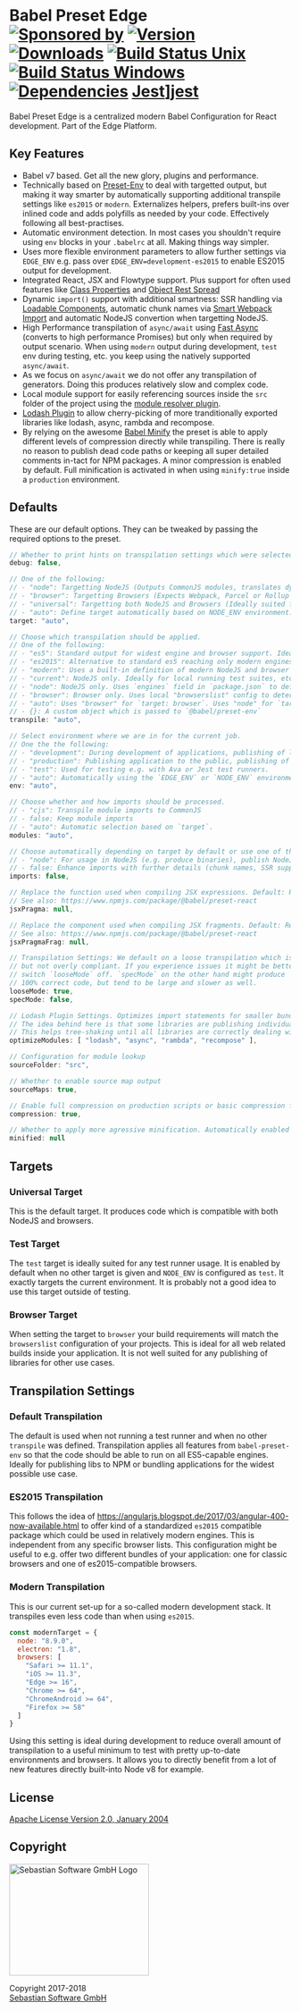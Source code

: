 # Babel Preset Edge<br/>[![Sponsored by][sponsor-img]][sponsor] [![Version][npm-version-img]][npm] [![Downloads][npm-downloads-img]][npm] [![Build Status Unix][travis-img]][travis] [![Build Status Windows][appveyor-img]][appveyor] [![Dependencies][deps-img]][deps] [Jest][jest-img]][jest]

[sponsor-img]: https://img.shields.io/badge/Sponsored%20by-Sebastian%20Software-692446.svg
[sponsor]: https://www.sebastian-software.de
[deps]: https://david-dm.org/sebastian-software/babel-preset-edge
[deps-img]: https://david-dm.org/sebastian-software/babel-preset-edge.svg
[npm]: https://www.npmjs.com/package/babel-preset-edge
[npm-downloads-img]: https://img.shields.io/npm/dm/babel-preset-edge.svg
[npm-version-img]: https://img.shields.io/npm/v/babel-preset-edge.svg
[travis-img]: https://img.shields.io/travis/sebastian-software/babel-preset-edge/master.svg?branch=master&label=unix%20build
[appveyor-img]: https://img.shields.io/appveyor/ci/swernerx/babel-preset-edge/master.svg?label=windows%20build
[travis]: https://travis-ci.org/sebastian-software/babel-preset-edge
[appveyor]: https://ci.appveyor.com/project/swernerx/babel-preset-edge/branch/master
[jest-img]: https://facebook.github.io/jest/img/jest-badge.svg
[jest]: https://github.com/facebook/jest

Babel Preset Edge is a centralized modern Babel Configuration for React development. Part of the Edge Platform.


## Key Features

- Babel v7 based. Get all the new glory, plugins and performance.
- Technically based on [Preset-Env](https://github.com/babel/babel/tree/master/packages/babel-preset-env) to deal with targetted output, but making it way smarter by automatically supporting additional transpile settings like `es2015` or `modern`. Externalizes helpers, prefers built-ins over inlined code and adds polyfills as needed by your code. Effectively following all best-practises.
- Automatic environment detection. In most cases you shouldn't require using `env` blocks in your `.babelrc` at all. Making things way simpler.
- Uses more flexible environment parameters to allow further settings via `EDGE_ENV` e.g. pass over `EDGE_ENV=development-es2015` to enable ES2015 output for development.
- Integrated React, JSX and Flowtype support. Plus support for often used features like [Class Properties](https://github.com/babel/babel/tree/master/packages/babel-plugin-proposal-class-properties) and [Object Rest Spread](https://github.com/babel/babel/tree/master/packages/babel-plugin-proposal-object-rest-spread)
- Dynamic `import()` support with additional smartness: SSR handling via [Loadable Components](https://github.com/smooth-code/loadable-components), automatic chunk names via [Smart Webpack Import](https://github.com/sebastian-software/babel-plugin-smart-webpack-import) and automatic NodeJS convertion when targetting NodeJS.
- High Performance transpilation of `async/await` using [Fast Async](https://github.com/MatAtBread/fast-async) (converts to high performance Promises) but only when required by output scenario. When using `modern` output during development, `test` env during testing, etc. you keep using the natively supported `async/await`.
- As we focus on `async/await` we do not offer any transpilation of generators. Doing this produces relatively slow and complex code.
- Local module support for easily referencing sources inside the `src` folder of the project using the [module resolver plugin](https://github.com/tleunen/babel-plugin-module-resolver).
- [Lodash Plugin](https://github.com/lodash/babel-plugin-lodash) to allow cherry-picking of more tranditionally exported libraries like lodash, async, rambda and recompose.
- By relying on the awesome [Babel Minify](https://github.com/babel/minify) the preset is able to apply different levels of compression directly while transpiling. There is really no reason to publish dead code paths or keeping all super detailed comments in-tact for NPM packages. A minor compression is enabled by default. Full minification is activated in when using `minify:true` inside a `production` environment.



## Defaults

These are our default options. They can be tweaked by passing the required options to the preset.

```js
// Whether to print hints on transpilation settings which were selected.
debug: false,

// One of the following:
// - "node": Targetting NodeJS (Outputs CommonJS modules, translates dynamic imports into require statements, ...)
// - "browser": Targetting Browsers (Expects Webpack, Parcel or Rollup post-processing, keeps dynamic import, ...)
// - "universal": Targetting both NodeJS and Browsers (Ideally suited for libraries published for both NodeJS and browsers via NPM)
// - "auto": Define target automatically based on NODE_ENV environment.
target: "auto",

// Choose which transpilation should be applied.
// One of the following:
// - "es5": Standard output for widest engine and browser support. Ideally suited for publishing to NPM.
// - "es2015": Alternative to standard es5 reaching only modern engines and browsers which support at least all features of es2015. Might be a good alternative for publishing modern libraries to NPM or when using transpilation on all content - even `node_modules` in application code.
// - "modern": Uses a built-in definition of modern NodeJS and browser versions. This is interesting for local development of application as it accelerates features like hot-loading quite a bit.
// - "current": NodeJS only. Ideally for local running test suites, etc. Using the least amount of transpile for making code runnable locally.
// - "node": NodeJS only. Uses `engines` field in `package.json` to define the NodeJS version to target.
// - "browser": Browser only. Uses local "browserslist" config to determine transpilation target. Uses `BROWSERSLIST_ENV` if configured. Otherwise uses `env` passed through preset or via `NODE_ENV`.
// - "auto": Uses "browser" for `target: browser`. Uses "node" for `target: node`. Uses `es5` for `target: universal`.
// - {}: A custom object which is passed to `@babel/preset-env`
transpile: "auto",

// Select environment where we are in for the current job.
// One the the following:
// - "development": During development of applications, publishing of libraries containing debug code
// - "production": Publishing application to the public, publishing of clean non-debug code containing libraries and command line applications.
// - "test": Used for testing e.g. with Ava or Jest test runners.
// - "auto": Automatically using the `EDGE_ENV` or `NODE_ENV` environment variables.
env: "auto",

// Choose whether and how imports should be processed.
// - "cjs": Transpile module imports to CommonJS
// - false: Keep module imports
// - "auto": Automatic selection based on `target`.
modules: "auto",

// Choose automatically depending on target by default or use one of these for full control:
// - "node": For usage in NodeJS (e.g. produce binaries), publish NodeJS-only libraries.
// - false: Enhance imports with further details (chunk names, SSR support), but keep them functional as they are.
imports: false,

// Replace the function used when compiling JSX expressions. Default: React.
// See also: https://www.npmjs.com/package/@babel/preset-react
jsxPragma: null,

// Replace the component used when compiling JSX fragments. Default: React.
// See also: https://www.npmjs.com/package/@babel/preset-react
jsxPragmaFrag: null,

// Transpilation Settings: We default on a loose transpilation which is efficient
// but not overly compliant. If you experience issues it might be better to
// switch `looseMode` off. `specMode` on the other hand might produce
// 100% correct code, but tend to be large and slower as well.
looseMode: true,
specMode: false,

// Lodash Plugin Settings. Optimizes import statements for smaller bundles.
// The idea behind here is that some libraries are publishing individual functions into individual files.
// This helps tree-shaking until all libraries are correctly dealing with side-effect flags and bundlers have better support.
optimizeModules: [ "lodash", "async", "rambda", "recompose" ],

// Configuration for module lookup
sourceFolder: "src",

// Whether to enable source map output
sourceMaps: true,

// Enable full compression on production scripts or basic compression for libraries or during development.
compression: true,

// Whether to apply more agressive minification. Automatically enabled when using `compression: true` and running in production env.
minified: null
```




## Targets

### Universal Target

This is the default target. It produces code which is compatible with both NodeJS and browsers.

### Test Target

The `test` target is ideally suited for any test runner usage. It is enabled by default when no other
target is given and `NODE_ENV` is configured as `test`. It exactly targets the current environment.
It is probably not a good idea to use this target outside of testing.

### Browser Target

When setting the target to `browser` your build requirements will match the `browserslist` configuration of your projects. This is ideal for all web related builds inside your application. It is not well suited for any publishing of libraries for other use cases.




## Transpilation Settings

### Default Transpilation

The default is used when not running a test runner and when no other `transpile` was defined. Transpilation applies all features from `babel-preset-env` so that the code should be able to run on all ES5-capable engines. Ideally for publishing libs to NPM or bundling applications for the widest possible use case.

### ES2015 Transpilation

This follows the idea of https://angularjs.blogspot.de/2017/03/angular-400-now-available.html to offer
kind of a standardized `es2015` compatible package which could be used in relatively modern engines.
This is independent from any specific browser lists. This configuration might be useful to e.g. offer
two different bundles of your application: one for classic browsers and one of es2015-compatible browsers.


### Modern Transpilation

This is our current set-up for a so-called modern development stack. It transpiles even less code than when using `es2015`.

```js
const modernTarget = {
  node: "8.9.0",
  electron: "1.8",
  browsers: [
    "Safari >= 11.1",
    "iOS >= 11.3",
    "Edge >= 16",
    "Chrome >= 64",
    "ChromeAndroid >= 64",
    "Firefox >= 58"
  ]
}
```

Using this setting is ideal during development to reduce overall amount of transpilation
to a useful minimum to test with pretty up-to-date environments and browsers. It allows you to
directly benefit from a lot of new features directly built-into Node v8 for example.






## License

[Apache License Version 2.0, January 2004](license)

## Copyright

<img src="https://cdn.rawgit.com/sebastian-software/sebastian-software-brand/3d93746f/sebastiansoftware-en.svg" alt="Sebastian Software GmbH Logo" width="250" height="200"/>

Copyright 2017-2018<br/>[Sebastian Software GmbH](http://www.sebastian-software.de)
